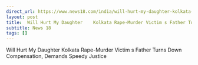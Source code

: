 ```yaml
---
direct_url: https://www.news18.com/india/will-hurt-my-daughter-kolkata-rape-victims-father-turns-down-compensation-demands-speedy-justice-9017134.html
layout: post
title:  Will Hurt My Daughter    Kolkata Rape-Murder Victim s Father Turns Down Compensation, Demands Speedy Justice
subtitle: News 18
tags: []
---
```


 Will Hurt My Daughter    Kolkata Rape-Murder Victim s Father Turns Down Compensation, Demands Speedy Justice
